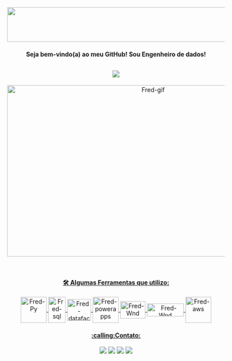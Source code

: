 <h2 align="center">
 <img src="https://s8.gifyu.com/images/cooltext412665049269384.png" width="800" height="80">     
</h2>
<h4 align="center"> Seja bem-vindo(a) ao meu GitHub! Sou Engenheiro de dados!
  
    
</h4> 
<h2 align="center">
 <img src="https://komarev.com/ghpvc/?username=fredac86&label=VISITANTES&color=260083&style=for-the-badge"/>
 
 </h2> 

  <p align="center">
  <a href="https://github.com/fredac86">
  <!img height="130em" src="https://github-readme-stats.vercel.app/api?username=fredac86&show_icons=true&theme=outrun&include_all_commits=true&count_private=true">
  <!img height="130em" src="https://github-readme-stats.vercel.app/api/top-langs/?username=fredac86&layout=compact&langs_count=7&theme=outrun">
  
  <img align="center" alt="Fred-gif" height="396" width="660" src="https://64.media.tumblr.com/fad698de81abf1f122ea815789e2d757/1ed9c10b867a1f1f-ca/s500x750/7ecc332ca2e0b210140d8f4b1ccfed85b0f7efb2.gifv"/>
  </p>   

<div style="display: inline_block" align="center"><br>  
  <h4 align="center">🛠 Algumas Ferramentas que utilizo:</h4>
  <img align="center" alt="Fred-Py" height="60" width="60" src="https://cdn.jsdelivr.net/gh/devicons/devicon/icons/python/python-original.svg">
  <img align="center" alt="Fred-sql" height="60" width="40" src="https://symbols.getvecta.com/stencil_28/61_sql-database-generic.90b41636a8.svg">
    <img align="center" alt="Fred-datafactory" height="50" width="55" src="https://consultabd.files.wordpress.com/2020/02/img000_adf01.jpg">
  <img align="center" alt="Fred-powerapps" height="60" width="60" src="https://static.tildacdn.com/tild3738-6163-4437-b461-383163343036/powerapps.png">

  <img align="center" alt="Fred-Wnd" height="40" width="58" src="https://cdn.thenewstack.io/media/2022/04/d5859667-databricks-logo.png">
  <img align="center" alt="Fred-Wnd" height="30" width="85" src="https://upload.wikimedia.org/wikipedia/commons/thumb/a/a8/Microsoft_Azure_Logo.svg/187px-Microsoft_Azure_Logo.svg.png">
 <img align="center" alt="Fred-aws" height="60" width="60" src="https://i.ibb.co/NNG2dmT/aws.png">
   
  
 
</div>   
 
   
 <div> <p align="center">
   <h4 align="center">:calling:Contato:</h4>
   <p align="center">
   <a href = "mailto:fred.materiais@gmail.com"><img src="https://img.shields.io/badge/Gmail-D14836?style=for-the-badge&logo=gmail&logoColor=white" target="_blank"></a>
   <a href="https://www.linkedin.com/in/frederico-de-andrade-camargo/" target="_blank"><img src="https://img.shields.io/badge/-LinkedIn-%230077B5?style=for-the-badge&logo=linkedin&logoColor=white" target="_blank"></a>   
   <a href="https://discord.gg/9HSsxN8TeP" target="_blank"><img src="https://img.shields.io/badge/Discord-7289DA?style=for-the-badge&logo=discord&logoColor=white" target="_blank"></a>
  <a href="https://t.me/FredericoCamargo" target="_blank"><img src="https://img.shields.io/badge/Telegram-2CA5E0?style=for-the-badge&logo=telegram&logoColor=white" target="_blank"></a> </p>
  
   

 
</div>
